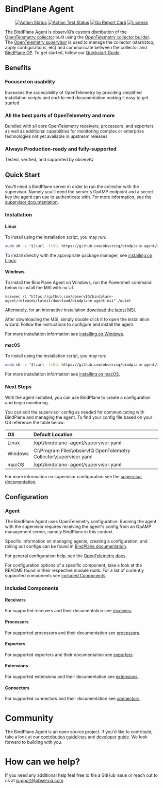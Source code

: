 # BindPlane Agent

<center>

[![Action Status](https://github.com/observIQ/bindplane-agent/workflows/Build/badge.svg)](https://github.com/observIQ/bindplane-agent/actions)
[![Action Test Status](https://github.com/observIQ/bindplane-agent/workflows/Tests/badge.svg)](https://github.com/observIQ/bindplane-agent/actions)
[![Go Report Card](https://goreportcard.com/badge/github.com/observIQ/bindplane-agent)](https://goreportcard.com/report/github.com/observIQ/bindplane-agent)
[![License](https://img.shields.io/badge/License-Apache_2.0-blue.svg)](https://opensource.org/licenses/Apache-2.0)

</center>

The BindPlane Agent is observIQ’s custom distribution of the [OpenTelemetry collector](https://github.com/open-telemetry/opentelemetry-collector) built using the [OpenTelemetry collector builder](https://github.com/open-telemetry/opentelemetry-collector/tree/main/cmd/builder). The [OpenTelemetry supervisor](https://github.com/open-telemetry/opentelemetry-collector-contrib/tree/main/cmd/opampsupervisor) is used to manage the collector (start/stop, apply configurations, etc) and communicate between the collector and [BindPlane OP](https://observiq.com/). To get started, follow our [Quickstart Guide](https://observiq.com/docs/getting-started/quickstart-guide).

## Benefits

### Focused on usability

Increases the accessibility of OpenTelemetry by providing simplified installation scripts and end-to-end documentation making it easy to get started

### All the best parts of OpenTelemetry and more

Bundled with all core OpenTelemetry receivers, processors, and exporters as well as additional capabilities for monitoring complex or enterprise technologies not yet available in upstream releases

### Always Production-ready and fully-supported

Tested, verified, and supported by observIQ

## Quick Start

You'll need a BindPlane server in order to run the collector with the supervisor. Namely you'll need the server's OpAMP endpoint and a secret key the agent can use to authenticate with. For more information, see the [supervisor documentation](./docs/supervisor.md).

### Installation

#### Linux

To install using the installation script, you may run:

```sh
sudo sh -c "$(curl -fsSlL https://github.com/observiq/bindplane-agent/releases/latest/download/install_unix.sh)" install_unix.sh
```

To install directly with the appropriate package manager, see [installing on Linux](/docs/installation-linux.md).

#### Windows

To install the BindPlane Agent on Windows, run the Powershell command below to install the MSI with no UI.

```pwsh
msiexec /i "https://github.com/observIQ/bindplane-agent/releases/latest/download/bindplane-agent.msi" /quiet
```

Alternately, for an interactive installation [download the latest MSI](https://github.com/observIQ/bindplane-agent/releases/latest).

After downloading the MSI, simply double click it to open the installation wizard. Follow the instructions to configure and install the agent.

For more installation information see [installing on Windows](/docs/installation-windows.md).

#### macOS

To install using the installation script, you may run:

```sh
sudo sh -c "$(curl -fsSlL https://github.com/observiq/bindplane-agent/releases/latest/download/install_macos.sh)" install_macos.sh
```

For more installation information see [installing on macOS](/docs/installation-mac.md).

### Next Steps

With the agent installed, you can use BindPlane to create a configuration and begin monitoring.

You can edit the supervisor config as needed for communicating with BindPlane and managing the agent. To find your config file based on your OS reference the table below:

| OS      | Default Location                                                  |
| :------ | :---------------------------------------------------------------- |
| Linux   | /opt/bindplane-agent/supervisor.yaml                              |
| Windows | C:\Program Files\observIQ OpenTelemetry Collector\supervisor.yaml |
| macOS   | /opt/bindplane-agent/supervisor.yaml                              |

For more information on supervisor configuration see the [supervisor documentation](./docs/supervisor.md).

## Configuration

### Agent

The BindPlane Agent uses OpenTelemetry configuration. Running the agent with the supervisor requires receiving the agent's config from an OpAMP management server, namely BindPlane in this context.

Specific information on managing agents, creating a configuration, and rolling out configs can be found in [BindPlane documentation](https://observiq.com/docs/getting-started/quickstart-guide).

For general configuration help, see the [OpenTelemetry docs](https://opentelemetry.io/docs/collector/configuration/).

For configuration options of a specific component, take a look at the README found in their respective module roots. For a list of currently supported components see [Included Components](#included-components).

### Included Components

#### Receivers

For supported receivers and their documentation see [receivers](/docs/receivers.md).

#### Processors

For supported processors and their documentation see [processors](/docs/processors.md).

#### Exporters

For supported exporters and their documentation see [exporters](/docs/exporters.md).

#### Extensions

For supported extensions and their documentation see [extensions](/docs/extensions.md).

#### Connectors

For supported connectors and their documentation see [connectors](/docs/connectors.md).

# Community

The BindPlane Agent is an open source project. If you'd like to contribute, take a look at our [contribution guidelines](/CONTRIBUTING.md) and [developer guide](/docs/development.md). We look forward to building with you.

# How can we help?

If you need any additional help feel free to file a GitHub issue or reach out to us at support@observiq.com.

